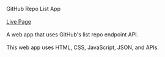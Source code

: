 GitHub Repo List App
<br>
<br>
[Live Page](https://kody59527.github.io/github-repo-API/)
<br>
<br>
A web app that uses GitHub's list repo endpoint API.
<br>
<br>
This web app uses HTML, CSS, JavaScript, JSON, and APIs.